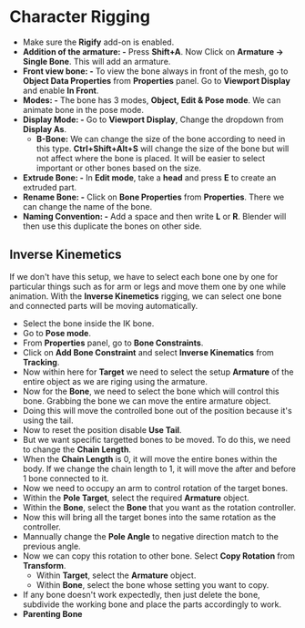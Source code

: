 # Character Rigging
* Make sure the **Rigify** add-on is enabled.
* **Addition of the armature: -** Press **Shift+A**. Now Click on **Armature -> Single Bone**. This will add an armature.  
* **Front view bone: -** To view the bone always in front of the mesh, go to **Object Data Properties** from **Properties** panel. Go to **Viewport Display** and enable **In Front**.
* **Modes: -** The bone has 3 modes, **Object, Edit & Pose mode**. We can animate bone in the pose mode.
* **Display Mode: -** Go to **Viewport Display**, Change the dropdown from **Display As**.
    * **B-Bone:** We can change the size of the bone according to need in this type. **Ctrl+Shift+Alt+S** will change the size of the bone but will not affect where the bone is placed. It will be easier to select important or other bones based on the size.
* **Extrude Bone: -** In **Edit mode**, take a **head** and press **E** to create an extruded part.
* **Rename Bone: -** Click on **Bone Properties** from **Properties**. There we can change the name of the bone.
* **Naming Convention: -** Add a space and then write **L** or **R**. Blender will then use this duplicate the bones on other side.

## Inverse Kinemetics
If we don't have this setup, we have to select each bone one by one for particular things such as for arm or legs and move them one by one while animation. With the **Inverse Kinemetics** rigging, we can select one 
bone and connected parts will be moving automatically. 
* Select the bone inside the IK bone.
* Go to **Pose mode**.
* From **Properties** panel, go to **Bone Constraints**.
* Click on **Add Bone Constraint** and select **Inverse Kinematics** from **Tracking**.
* Now within here for **Target** we need to select the setup **Armature** of the entire object as we are riging using the armature.
* Now for the **Bone**, we need to select the bone which will control this bone. Grabbing the bone we can move the entire armature object. 
* Doing this will move the controlled bone out of the position because it's using the tail.
* Now to reset the position disable **Use Tail**.    
* But we want specific targetted bones to be moved. To do this, we need to change the **Chain Length**.
* When the **Chain Length** is 0, it will move the entire bones within the body. If we change the chain length to 1, it will move the after and before 1 bone connected to it.
* Now we need to occupy an arm to control rotation of the target bones.
* Within the **Pole Target**, select the required **Armature** object.
* Within the **Bone**, select the **Bone** that you want as the rotation controller. 
* Now this will bring all the target bones into the same rotation as the controller.
* Mannually change the **Pole Angle** to negative direction match to the previous angle.
* Now we can copy this rotation to other bone. Select **Copy Rotation** from **Transform**.
    * Within **Target**, select the **Armature** object.
    * Within **Bone**, select the bone whose setting you want to copy.
* If any bone doesn't work expectedly, then just delete the bone, subdivide the working bone and place the parts accordingly to work.
* **Parenting Bone** 
